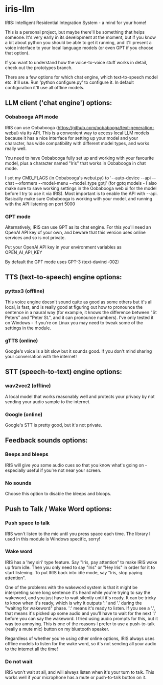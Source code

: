 # iris-llm
IRIS: Intelligent Residential Integration System - a mind for your home!

This is a personal project, but maybe there'll be something that helps someone.  It's very early in its development at the moment, but if you know a bit about python you should be able to get it running, and it'll present a voice interface to your local language models (or even GPT if you choose that option).  

If you want to understand how the voice-to-voice stuff works in detail, check out the prototypes branch.

There are a few options for which chat engine, which text-to-speech model etc. it'll use.  Run 'python configure.py' to configure it.  In default configuration it'll use all offline models.



## LLM client ('chat engine') options:

### Oobabooga API mode

IRIS can use Oobabooga (https://github.com/oobabooga/text-generation-webui) via its API.  This is a convenient way to access local LLM models because it has a nice interface for setting up your model and your character, has wide compatibility with different model types, and works really well.  

You need to have Oobabooga fully set up and working with your favourite model, plus a character named "Iris" that works in Oobabooga in chat mode.

I set my CMD_FLAGS (in Oobabooga's webui.py) to  '--auto-device --api --chat --xformers --model-menu --model_type gptj'  (for gptq models - I also make sure to save working settings in the Oobabooga web ui for the model before I try to use it via IRIS).  Most important is to enable the API with --api.  Basically make sure Oobabooga is working with your model, and running with the API listening on port 5000


### GPT mode

Alternatively, IRIS can use GPT as its chat engine.  For this you'll need an OpenAI API key of your own, and beware that this version uses online services and so is not private.

Put your OpenAI API key in your environment variables as OPEN_AI_API_KEY

By default the GPT mode uses GPT-3 (text-davinci-002)



## TTS (text-to-speech) engine options:

### pyttsx3 (offline)

This voice engine doesn't sound quite as good as some others but it's all local, is fast, and is really good at figuring out how to pronounce the sentence in a naural way (for example, it knows the difference between "St Peters" and "Peter St.", and it can pronounce numbers).  I've only tested it on Windows - if you're on Linux you may need to tweak some of the settings in the module.

### gTTS (online)

Google's voice is a bit slow but it sounds good.  If you don't mind sharing your conversation with the internet!



## STT (speech-to-text) engine options:

### wav2vec2 (offline)

A local model that works reasonably well and protects your privacy by not sending your audio sample to the internet.

### Google (online)

Google's STT is pretty good, but it's not private.



## Feedback sounds options:

### Beeps and bleeps

IRIS will give you some audio cues so that you know what's going on - especially useful if you're not near your screen.

### No sounds

Choose this option to disable the bleeps and bloops.



## Push to Talk / Wake Word options:

### Push space to talk

IRIS won't listen to the mic until you press space each time.  The library I used in this module is Windows specific, sorry!

### Wake word

IRIS has a 'hey siri' type feature.  Say "Iris, pay attention" to make IRIS wake up from idle.  Then you only need to say "Iris" or "Hey Iris" in order for it to start listening.
To put IRIS back into idle mode, say "Iris, stop paying attention".

One of the problems with the wakeword system is that it might be interpreting some long sentence it's heard while you're
trying to say the wakeword, and you just have to wait silently until it's ready.  It can be tricky to know when it's
ready, which is why it outputs ':' and '.' during the "waiting for wakeword" phase.  ':' means it's ready to listen.  If
you see a '.', that means it's picked up some audio and you'll have to wait for the next ':' before you can say the
wakeword.  I tried using audio prompts for this, but it was too annoying.  This is one of the reasons I prefer to use
a push-to-talk (really a mute mic) button on my bluetooth speaker.

Regardless of whether you're using other online options, IRIS always uses offline models to listen for the wake word, so it's not sending all your audio to the internet all the time!

### Do not wait

IRIS won't wait at all, and will always listen when it's your turn to talk.  This works well if your microphone has a mute or push-to-talk button on it.

